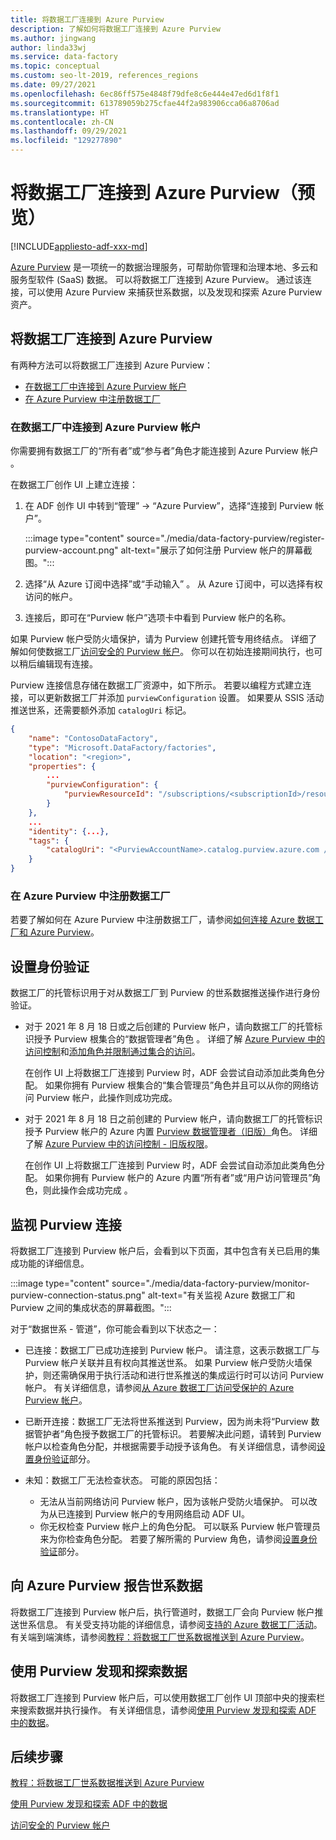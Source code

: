 ```yaml
---
title: 将数据工厂连接到 Azure Purview
description: 了解如何将数据工厂连接到 Azure Purview
ms.author: jingwang
author: linda33wj
ms.service: data-factory
ms.topic: conceptual
ms.custom: seo-lt-2019, references_regions
ms.date: 09/27/2021
ms.openlocfilehash: 6ec86ff575e4848f79dfe8c6e444e47ed6d1f8f1
ms.sourcegitcommit: 613789059b275cfae44f2a983906cca06a8706ad
ms.translationtype: HT
ms.contentlocale: zh-CN
ms.lasthandoff: 09/29/2021
ms.locfileid: "129277890"
---
```

# <a name="connect-data-factory-to-azure-purview-preview"></a>将数据工厂连接到 Azure Purview（预览）

[!INCLUDE[appliesto-adf-xxx-md](includes/appliesto-adf-xxx-md.md)]

[Azure Purview](../purview/overview.md) 是一项统一的数据治理服务，可帮助你管理和治理本地、多云和服务型软件 (SaaS) 数据。 可以将数据工厂连接到 Azure Purview。 通过该连接，可以使用 Azure Purview 来捕获世系数据，以及发现和探索 Azure Purview 资产。

## <a name="connect-data-factory-to-azure-purview"></a>将数据工厂连接到 Azure Purview

有两种方法可以将数据工厂连接到 Azure Purview：

- [在数据工厂中连接到 Azure Purview 帐户](#connect-to-azure-purview-account-in-data-factory)
- [在 Azure Purview 中注册数据工厂](#register-data-factory-in-azure-purview)

### <a name="connect-to-azure-purview-account-in-data-factory"></a>在数据工厂中连接到 Azure Purview 帐户

你需要拥有数据工厂的“所有者”或“参与者”角色才能连接到 Azure Purview 帐户 。

在数据工厂创作 UI 上建立连接：

1. 在 ADF 创作 UI 中转到“管理” -> “Azure Purview”，选择“连接到 Purview 帐户”。   

    :::image type="content" source="./media/data-factory-purview/register-purview-account.png" alt-text="展示了如何注册 Purview 帐户的屏幕截图。":::

2. 选择“从 Azure 订阅中选择”或“手动输入” 。 从 Azure 订阅中，可以选择有权访问的帐户。

3. 连接后，即可在“Purview 帐户”选项卡中看到 Purview 帐户的名称。

如果 Purview 帐户受防火墙保护，请为 Purview 创建托管专用终结点。 详细了解如何使数据工厂[访问安全的 Purview 帐户](how-to-access-secured-purview-account.md)。 你可以在初始连接期间执行，也可以稍后编辑现有连接。

Purview 连接信息存储在数据工厂资源中，如下所示。 若要以编程方式建立连接，可以更新数据工厂并添加 `purviewConfiguration` 设置。 如果要从 SSIS 活动推送世系，还需要额外添加 `catalogUri` 标记。

```json
{
    "name": "ContosoDataFactory",
    "type": "Microsoft.DataFactory/factories",
    "location": "<region>",
    "properties": {
        ...
        "purviewConfiguration": {
            "purviewResourceId": "/subscriptions/<subscriptionId>/resourceGroups/<resourceGroupname>/providers/Microsoft.Purview/accounts/<PurviewAccountName>"
        }
    },
    ...
    "identity": {...},
    "tags": {
        "catalogUri": "<PurviewAccountName>.catalog.purview.azure.com //Note: used for SSIS lineage only"
    }
}
```

### <a name="register-data-factory-in-azure-purview"></a>在 Azure Purview 中注册数据工厂

若要了解如何在 Azure Purview 中注册数据工厂，请参阅[如何连接 Azure 数据工厂和 Azure Purview](../purview/how-to-link-azure-data-factory.md)。

## <a name="set-up-authentication"></a>设置身份验证

数据工厂的托管标识用于对从数据工厂到 Purview 的世系数据推送操作进行身份验证。 

- 对于 2021 年 8 月 18 日或之后创建的 Purview 帐户，请向数据工厂的托管标识授予 Purview 根集合的“数据管理者”角色  。 详细了解 [Azure Purview 中的访问控制](../purview/catalog-permissions.md)和[添加角色并限制通过集合的访问](../purview/how-to-create-and-manage-collections.md#add-roles-and-restrict-access-through-collections)。

    在创作 UI 上将数据工厂连接到 Purview 时，ADF 会尝试自动添加此类角色分配。 如果你拥有 Purview 根集合的“集合管理员”角色并且可以从你的网络访问 Purview 帐户，此操作则成功完成。

- 对于 2021 年 8 月 18 日之前创建的 Purview 帐户，请向数据工厂的托管标识授予 Purview 帐户的 Azure 内置 [Purview 数据管理者（旧版）](../role-based-access-control/built-in-roles.md#purview-data-curator-legacy)角色。 详细了解 [Azure Purview 中的访问控制 - 旧版权限](../purview/catalog-permissions.md#legacy-permission-guide)。

    在创作 UI 上将数据工厂连接到 Purview 时，ADF 会尝试自动添加此类角色分配。 如果你拥有 Purview 帐户的 Azure 内置“所有者”或“用户访问管理员”角色，则此操作会成功完成 。

## <a name="monitor-purview-connection"></a>监视 Purview 连接

将数据工厂连接到 Purview 帐户后，会看到以下页面，其中包含有关已启用的集成功能的详细信息。

:::image type="content" source="./media/data-factory-purview/monitor-purview-connection-status.png" alt-text="有关监视 Azure 数据工厂和 Purview 之间的集成状态的屏幕截图。":::

对于“数据世系 - 管道”，你可能会看到以下状态之一：

- 已连接：数据工厂已成功连接到 Purview 帐户。 请注意，这表示数据工厂与 Purview 帐户关联并且有权向其推送世系。 如果 Purview 帐户受防火墙保护，则还需确保用于执行活动和进行世系推送的集成运行时可以访问 Purview 帐户。 有关详细信息，请参阅[从 Azure 数据工厂访问受保护的 Azure Purview 帐户](how-to-access-secured-purview-account.md)。
- 已断开连接：数据工厂无法将世系推送到 Purview，因为尚未将“Purview 数据管护者”角色授予数据工厂的托管标识。 若要解决此问题，请转到 Purview 帐户以检查角色分配，并根据需要手动授予该角色。 有关详细信息，请参阅[设置身份验证](#set-up-authentication)部分。
- 未知：数据工厂无法检查状态。 可能的原因包括：

    - 无法从当前网络访问 Purview 帐户，因为该帐户受防火墙保护。 可以改为从已连接到 Purview 帐户的专用网络启动 ADF UI。
    - 你无权检查 Purview 帐户上的角色分配。 可以联系 Purview 帐户管理员来为你检查角色分配。 若要了解所需的 Purview 角色，请参阅[设置身份验证](#set-up-authentication)部分。

## <a name="report-lineage-data-to-azure-purview"></a>向 Azure Purview 报告世系数据

将数据工厂连接到 Purview 帐户后，执行管道时，数据工厂会向 Purview 帐户推送世系信息。 有关受支持功能的详细信息，请参阅[支持的 Azure 数据工厂活动](../purview/how-to-link-azure-data-factory.md#supported-azure-data-factory-activities)。 有关端到端演练，请参阅[教程：将数据工厂世系数据推送到 Azure Purview](tutorial-push-lineage-to-purview.md)。

## <a name="discover-and-explore-data-using-purview"></a>使用 Purview 发现和探索数据

将数据工厂连接到 Purview 帐户后，可以使用数据工厂创作 UI 顶部中央的搜索栏来搜索数据并执行操作。 有关详细信息，请参阅[使用 Purview 发现和探索 ADF 中的数据](how-to-discover-explore-purview-data.md)。

## <a name="next-steps"></a>后续步骤

[教程：将数据工厂世系数据推送到 Azure Purview](tutorial-push-lineage-to-purview.md)

[使用 Purview 发现和探索 ADF 中的数据](how-to-discover-explore-purview-data.md)

[访问安全的 Purview 帐户](how-to-access-secured-purview-account.md)
